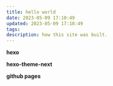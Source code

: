 ```yaml
---
title: hello world
date: 2023-05-09 17:10:49
updated: 2023-05-09 17:10:49
tags:
description: how this site was built.
---
```


**hexo** 

**hexo-theme-next**

**github pages**
